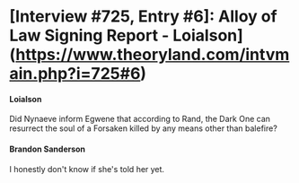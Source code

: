 # [Interview #725, Entry #6]: Alloy of Law Signing Report - Loialson](https://www.theoryland.com/intvmain.php?i=725#6)

#### Loialson

Did Nynaeve inform Egwene that according to Rand, the Dark One can resurrect the soul of a Forsaken killed by any means other than balefire?

#### Brandon Sanderson

I honestly don't know if she's told her yet.

